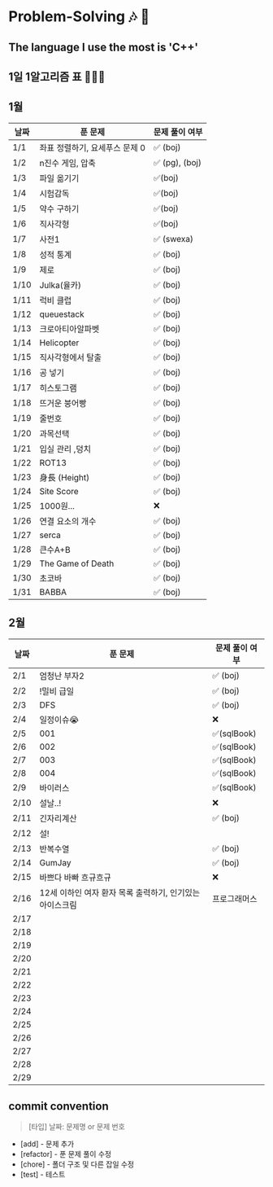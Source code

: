 # Problem-Solving 🎶 🎵

## The language I use the most is 'C++'

## 1일 1알고리즘 표 👩🏻‍💻

## 1월

| 날짜 | 푼 문제                        | 문제 풀이 여부 |
| ---- | ------------------------------ | -------------- |
| 1/1  | 좌표 정렬하기, 요세푸스 문제 0 | ✅ (boj)       |
| 1/2  | n진수 게임, 압축               | ✅ (pg), (boj) |
| 1/3  | 파일 옮기기                    | ✅(boj)        |
| 1/4  | 시험감독                       | ✅(boj)        |
| 1/5  | 약수 구하기                    | ✅(boj)        |
| 1/6  | 직사각형                       | ✅(boj)        |
| 1/7  | 사전1                          | ✅ (swexa)     |
| 1/8  | 성적 통계                      | ✅ (boj)       |
| 1/9  | 제로                           | ✅ (boj)       |
| 1/10 | Julka(율카)                    | ✅ (boj)       |
| 1/11 | 럭비 클럽                      | ✅ (boj)       |
| 1/12 | queuestack                     | ✅ (boj)       |
| 1/13 | 크로아티아알파벳               | ✅ (boj)       |
| 1/14 | Helicopter                     | ✅ (boj)       |
| 1/15 | 직사각형에서 탈출              | ✅ (boj)       |
| 1/16 | 공 넣기                        | ✅ (boj)       |
| 1/17 | 히스토그램                     | ✅ (boj)       |
| 1/18 | 뜨거운 붕어빵                  | ✅ (boj)       |
| 1/19 | 줄번호                         | ✅ (boj)       |
| 1/20 | 과목선택                       | ✅ (boj)       |
| 1/21 | 입실 관리 ,덩치                | ✅ (boj)       |
| 1/22 | ROT13                          | ✅ (boj)       |
| 1/23 | 身長 (Height)                  | ✅ (boj)       |
| 1/24 | Site Score                     | ✅ (boj)       |
| 1/25 | 1000원...                      | ❌             |
| 1/26 | 연결 요소의 개수               | ✅ (boj)       |
| 1/27 | serca                          | ✅ (boj)       |
| 1/28 | 큰수A+B                        | ✅ (boj)       |
| 1/29 | The Game of Death              | ✅ (boj)       |
| 1/30 | 초코바                         | ✅ (boj)       |
| 1/31 | BABBA                          | ✅ (boj)       |

## 2월

| 날짜 | 푼 문제                                                 | 문제 풀이 여부 |
| ---- | ------------------------------------------------------- | -------------- |
| 2/1  | 엄청난 부자2                                            | ✅ (boj)       |
| 2/2  | !밀비 급일                                              | ✅ (boj)       |
| 2/3  | DFS                                                     | ✅ (boj)       |
| 2/4  | 일정이슈😭                                              | ❌             |
| 2/5  | 001                                                     | ✅(sqlBook)    |
| 2/6  | 002                                                     | ✅(sqlBook)    |
| 2/7  | 003                                                     | ✅(sqlBook)    |
| 2/8  | 004                                                     | ✅(sqlBook)    |
| 2/9  | 바이러스                                                | ✅(sqlBook)    |
| 2/10 | 설날..!                                                 | ❌             |
| 2/11 | 긴자리계산                                              | ✅ (boj)       |
| 2/12 | 설!                                                     |                |
| 2/13 | 반복수열                                                | ✅ (boj)       |
| 2/14 | GumJay                                                  | ✅ (boj)       |
| 2/15 | 바쁘다 바빠 흐규흐규                                    | ❌             |
| 2/16 | 12세 이하인 여자 환자 목록 출력하기, 인기있는아이스크림 | 프로그래머스   |
| 2/17 |                                                         |                |
| 2/18 |                                                         |                |
| 2/19 |                                                         |                |
| 2/20 |                                                         |                |
| 2/21 |                                                         |                |
| 2/22 |                                                         |                |
| 2/23 |                                                         |                |
| 2/24 |                                                         |                |
| 2/25 |                                                         |                |
| 2/26 |                                                         |                |
| 2/27 |                                                         |                |
| 2/28 |                                                         |                |
| 2/29 |                                                         |                |

## commit convention

> [타입] 날짜: 문제명 or 문제 번호

- [add] - 문제 추가
- [refactor] - 푼 문제 풀이 수정
- [chore] - 폴더 구조 및 다른 잡일 수정
- [test] - 테스트
